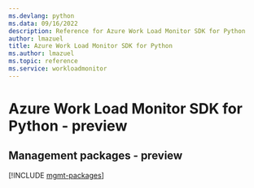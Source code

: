 ```yaml
---
ms.devlang: python
ms.data: 09/16/2022
description: Reference for Azure Work Load Monitor SDK for Python
author: lmazuel
title: Azure Work Load Monitor SDK for Python
ms.author: lmazuel
ms.topic: reference
ms.service: workloadmonitor
---
```

# Azure Work Load Monitor SDK for Python - preview

## Management packages - preview
[!INCLUDE [mgmt-packages](work-load-monitor-mgmt-index.md)]